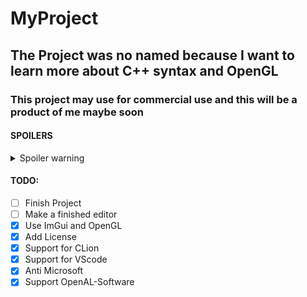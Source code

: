 # MyProject
## The Project was no named because I want to learn more about C++ syntax and OpenGL 
### This project may use for commercial use and this will be a product of me maybe soon

#### SPOILERS

<details>
  <summary>Spoiler warning</summary
  
  ```
    I sucks at coding
  ```
  
</details>

#### TODO:

- [ ] Finish Project
- [ ] Make a finished editor
- [x] Use ImGui and OpenGL
- [x] Add License
- [x] Support for CLion
- [x] Support for VScode
- [x] Anti Microsoft
- [x] Support OpenAL-Software
